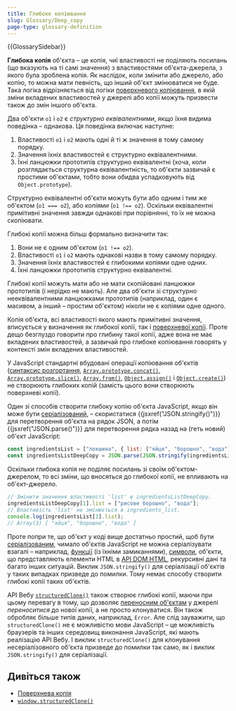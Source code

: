 ```yaml
---
title: Глибоке копіювання
slug: Glossary/Deep_copy
page-type: glossary-definition
---
```


{{GlossarySidebar}}

**Глибока копія** об'єкта – це копія, чиї властивості не поділяють посилань (що вказують на ті самі значення) з властивостями об'єкта-джерела, з якого була зроблена копія. Як наслідок, коли змінити або джерело, або копію, то можна мати певність, що інший об'єкт змінюватися не буде. Така логіка відрізняється від логіки [поверхневого копіювання](/uk/docs/Glossary/Shallow_copy), в якій зміни вкладених властивостей у джерелі або копії можуть призвести також до змін іншого об'єкта.

Два об'єкти `o1` і `o2` є _структурно еквівалентними_, якщо їхня видима поведінка – однакова. Ця поведінка включає наступне:

1. Властивості `o1` і `o2` мають одні й ті ж значення в тому самому порядку.
2. Значення їхніх властивостей є структурно еквівалентними.
3. Їхні ланцюжки прототипів структурно еквівалентні (хоча, коли розглядається структурна еквівалентність, то об'єкти зазвичай є простими об'єктами, тобто вони обидва успадковують від `Object.prototype`).

Структурно еквівалентні об'єкти можуть бути або одним і тим же об'єктом (`o1 === o2`), або _копіями_ (`o1 !== o2`). Оскільки еквівалентні примітивні значення завжди однакові при порівнянні, то їх не можна скопіювати.

Глибокі копії можна більш формально визначити так:

1. Вони не є одним об'єктом (`o1 !== o2`).
2. Властивості `o1` і `o2` мають однакові назви в тому самому порядку.
3. Значення їхніх властивостей є глибокими копіями одне одних.
4. Їхні ланцюжки прототипів структурно еквівалентні.

Глибокі копії можуть мати або не мати скопійовані ланцюжки прототипів (і нерідко не мають). Але два об'єкти зі структурно нееквівалентними ланцюжками прототипів (наприклад, один є масивом, а інший – простим об'єктом) ніколи не є копіями одне одного.

Копія об'єкта, всі властивості якого мають примітивні значення, вписується у визначення як глибокої копії, так і [поверхневої копії](/uk/docs/Glossary/Shallow_copy). Проте дещо безглуздо говорити про глибину такої копії, адже вона не має вкладених властивостей, а зазвичай про глибоке копіювання говорять у контексті змін вкладених властивостей.

У JavaScript стандартні вбудовані операції копіювання об'єктів ([синтаксис розгортання](/uk/docs/Web/JavaScript/Reference/Operators/Spread_syntax), [`Array.prototype.concat()`](/uk/docs/Web/JavaScript/Reference/Global_Objects/Array/concat), [`Array.prototype.slice()`](/uk/docs/Web/JavaScript/Reference/Global_Objects/Array/slice), [`Array.from()`](/uk/docs/Web/JavaScript/Reference/Global_Objects/Array/from), [`Object.assign()`](/uk/docs/Web/JavaScript/Reference/Global_Objects/Object/assign) і [`Object.create()`](/uk/docs/Web/JavaScript/Reference/Global_Objects/Object/create)) не створюють глибоких копій (замість цього вони створюють поверхневі копії).

Один зі способів створити глибоку копію об'єкта JavaScript, якщо він може бути [серіалізований](/uk/docs/Glossary/Serialization), – скористатися {{jsxref("JSON.stringify()")}} для перетворення об'єкта на рядок JSON, а потім {{jsxref("JSON.parse()")}} для перетворення рядка назад на (геть новий) об'єкт JavaScript:

```js
const ingredientsList = ["локшина", { list: ["яйця", "борошно", "вода"] }];
const ingredientsListDeepCopy = JSON.parse(JSON.stringify(ingredientsList));
```

Оскільки глибока копія не поділяє посилань зі своїм об'єктом-джерелом, то всі зміни, що вносяться до глибокої копії, не впливають на об'єкт-джерело.

```js
// Змінити значення властивості 'list' в ingredientsListDeepCopy.
ingredientsListDeepCopy[1].list = ["рисове борошно", "вода"];
// Властивість 'list' не змінюється в ingredients_list.
console.log(ingredientsList[1].list);
// Array(3) [ "яйця", "борошно", "вода" ]
```

Проте попри те, що об'єкт у коді вище достатньо простий, щоб бути [серіалізованим](/uk/docs/Glossary/Serialization), чимало об'єктів JavaScript не можна серіалізувати взагалі – наприклад, [функції](/uk/docs/Web/JavaScript/Guide/Functions) (із їхніми замиканнями), [символи](/uk/docs/Web/JavaScript/Reference/Global_Objects/Symbol), об'єкти, що представляють елементи HTML в [API DOM HTML](/uk/docs/Web/API/HTML_DOM_API), рекурсивні дані та багато інших ситуацій. Виклик `JSON.stringify()` для серіалізації об'єктів у таких випадках призведе до помилки. Тому немає способу створити глибокі копії таких об'єктів.

API Вебу [`structuredClone()`](/uk/docs/Web/API/structuredClone) також створює глибокі копії, маючи при цьому перевагу в тому, що дозволяє [переносним об'єктам](/uk/docs/Web/API/Web_Workers_API/Transferable_objects) у джерелі _переноситися_ до нової копії, а не просто клонуватися. Він також обробляє більше типів даних, наприклад, `Error`. Але слід зауважити, що `structuredClone()` не є можливістю мови JavaScript – це можливість браузерів та інших середовищ виконання JavaScript, які мають реалізацію API Вебу. І виклик `structuredClone()` для клонування несеріалізовного об'єкта призведе до помилки так само, як і виклик `JSON.stringify()` для серіалізації.

## Дивіться також

- [Поверхнева копія](/uk/docs/Glossary/Shallow_copy)
- [`window.structuredClone()`](/uk/docs/Web/API/structuredClone)
